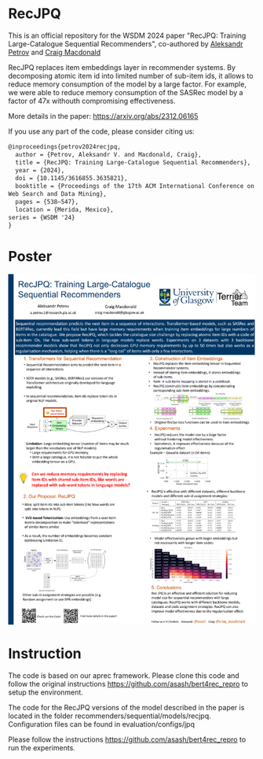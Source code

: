 # RecJPQ

This is an official repository for the WSDM 2024 paper "RecJPQ: Training Large-Catalogue Sequential Recommenders", co-authored by [Aleksandr Petrov](https://asash.github.io) and [Craig Macdonald](https://www.dcs.gla.ac.uk/~craigm/)

RecJPQ replaces item embeddings layer in recommender systems. By decomposing atomic item id into limited number of sub-item ids, it allows to reduce memory consumption of the model by a large factor. For example, we were able to reduce memory consumption of the SASRec model by a factor of 47x withouth compromising effectiveness. 

More details in the paper: https://arxiv.org/abs/2312.06165


If you use any part of the code, please consider citing us: 

```
@inproceedings{petrov2024recjpq,
  author = {Petrov, Aleksandr V. and Macdonald, Craig},
  title = {RecJPQ: Training Large-Catalogue Sequential Recommenders},
  year = {2024},
  doi = {10.1145/3616855.3635821},
  booktitle = {Proceedings of the 17th ACM International Conference on Web Search and Data Mining},
  pages = {538–547},
  location = {Merida, Mexico},
series = {WSDM '24}
}
```

# Poster
![Poster](recjpq_training_large_catalogue_sequential_1.png)

# Instruction

The code is based on  our aprec framework. Please clone this code and follow the original instructions https://github.com/asash/bert4rec_repro to setup the environment. 

The code for the RecJPQ versions of the model described in the paper is located in the folder recommenders/sequential/models/recjpq. 
Configuration files can be found in evaluation/configs/jpq

Please follow the instructions https://github.com/asash/bert4rec_repro to run the experiments. 

